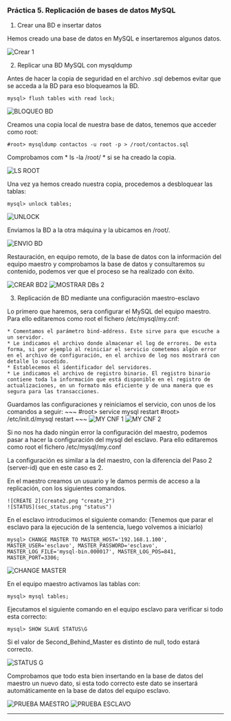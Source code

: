 ### Práctica 5. Replicación de bases de datos MySQL ###

1. Crear una BD e insertar datos

  Hemos creado una base de datos en MySQL e insertaremos algunos datos.

  ![Crear 1](tab1.png "crear_1")

2. Replicar una BD MySQL con mysqldump

  Antes de hacer la copia de seguridad en el archivo .sql debemos evitar que se acceda a la BD para eso bloqueamos la BD.
  ~~~
  mysql> flush tables with read lock;
  ~~~
  ![BLOQUEO BD](block_act.png "bloqueo_bd")

  Creamos una copia local de nuestra base de datos, tenemos que acceder como root:
  ~~~
  #root> mysqldump contactos -u root -p > /root/contactos.sql
  ~~~
  Comprobamos com * ls -la /root/ * si se ha creado la copia.

  ![LS ROOT](_ls_root.png "ls_root")

  Una vez ya hemos creado nuestra copia, procedemos a desbloquear las tablas:
  ~~~
  mysql> unlock tables;
  ~~~
  ![UNLOCK](unlock.png "unlock")

  Enviamos la BD a la otra máquina y la ubicamos en /root/.

  ![ENVIO BD](_envio_bd.png "evio_bd")

  Restauración, en equipo remoto, de la base de datos con la información del equipo maestro y comprobamos la base de datos y consultaremos su contenido, podemos ver que el proceso se ha realizado con éxito.

  ![CREAR BD2](_db2_create.png "crear_bd2")
  ![MOSTRAR DBs 2](_show_db2.png "show_db2")

3. Replicación de BD mediante una configuración maestro-esclavo

  Lo primero que haremos, sera configurar el MySQL del equipo maestro. Para ello editaremos como root el fichero /etc/mysql/my.cnf:

    * Comentamos el parámetro bind-address. Este sirve para que escuche a un servidor.
    * Le indicamos el archivo donde almacenar el log de errores. De esta forma, si por ejemplo al reiniciar el servicio cometemos algún error en el archivo de configuración, en el archivo de log nos mostrará con detalle lo sucedido.
    * Establecemos el identificador del servidores.
    * Le indicamos el archivo de registro binario. El registro binario contiene toda la información que está disponible en el registro de actualizaciones, en un formato más eficiente y de una manera que es segura para las transacciones.

  Guardamos las configuraciones y reiniciamos el servicio, con unos de los comandos a seguir:
    ~~~
    #root> service mysql restart
    #root> /etc/init.d/mysql restart
    ~~~
    ![MY CNF 1](_my_cnf_1.png "my_cnf_1")
    ![MY CNF 2](_my_cnf_2.png "my_cnf_2")

  Si no nos ha dado ningún error la configuración del maestro, podemos pasar a hacer la configuración del mysql del esclavo. Para ello editaremos como root el fichero /etc/mysql/my.conf

  La configuración es similar a la del maestro, con la diferencia del Paso 2 (server-id) que en este caso es 2.

  En el maestro creamos un usuario y le damos permis de acceso a la replicación, con los siguientes comandos.

    ![CREATE 2](create2.png "create_2")
    ![STATUS](sec_status.png "status")

  En el esclavo introducimos el siguiente comando: (Tenemos que parar el esclavo para la ejecución de la sentencia, luego volvemos a iniciarlo)

  ~~~
  mysql> CHANGE MASTER TO MASTER_HOST='192.168.1.100',
  MASTER_USER='esclavo', MASTER_PASSWORD='esclavo',
  MASTER_LOG_FILE='mysql-bin.000017', MASTER_LOG_POS=841,
  MASTER_PORT=3306;
  ~~~
  ![CHANGE MASTER](sec_chg_master.png "change_master")

En el equipo maestro activamos las tablas con:
~~~
mysql> mysql tables;
~~~
Ejecutamos el siguiente comando en el equipo esclavo para verificar si todo esta correcto:
~~~
mysql> SHOW SLAVE STATUS\G
~~~
Si el valor de Second_Behind_Master es distinto de null, todo estará correcto.

  ![STATUS G](status_g.png "status_g")

 Comprobamos que todo esta bien insertando en la base de datos del maestro un nuevo dato, si esta todo correcto este dato se insertará automáticamente en la base de datos del equipo esclavo.

 ![PRUEBA MAESTRO](prueba_sw1.png "prueba maestro")
 ![PRUEBA ESCLAVO](prueba_sw2.png "prueba esclavo")





***
